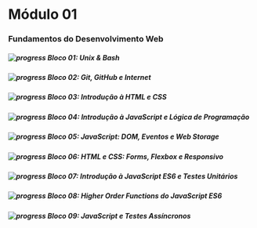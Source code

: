 # Módulo 01

### Fundamentos do Desenvolvimento Web 


##### ![progress](https://progress-bar.dev/100/ "progresso") Bloco 01: Unix & Bash

##### ![progress](https://progress-bar.dev/100/ "progresso") Bloco 02: Git, GitHub e Internet

##### ![progress](https://progress-bar.dev/30/ "progresso") Bloco 03: Introdução à HTML e CSS

##### ![progress](https://progress-bar.dev/0/ "progresso") Bloco 04: Introdução à JavaScript e Lógica de Programação

##### ![progress](https://progress-bar.dev/0/ "progresso") Bloco 05: JavaScript: DOM, Eventos e Web Storage

##### ![progress](https://progress-bar.dev/0/ "progresso") Bloco 06: HTML e CSS: Forms, Flexbox e Responsivo

##### ![progress](https://progress-bar.dev/0/ "progresso") Bloco 07: Introdução à JavaScript ES6 e Testes Unitários

##### ![progress](https://progress-bar.dev/0/ "progresso") Bloco 08: Higher Order Functions do JavaScript ES6

##### ![progress](https://progress-bar.dev/0/ "progresso") Bloco 09: JavaScript e Testes Assíncronos